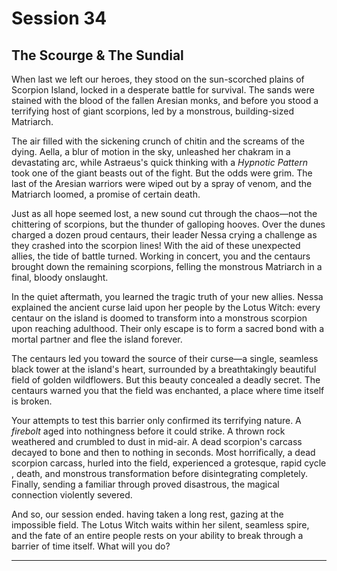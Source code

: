 # Session 34

## The Scourge & The Sundial

When last we left our heroes, they stood on the sun-scorched plains of Scorpion Island, locked in a desperate battle for survival. The sands were stained with the blood of the fallen Aresian monks, and before you stood a terrifying host of giant scorpions, led by a monstrous, building-sized Matriarch.

The air filled with the sickening crunch of chitin and the screams of the dying. Aella, a blur of motion in the sky, unleashed her chakram in a devastating arc, while Astraeus's quick thinking with a *Hypnotic Pattern* took one of the giant beasts out of the fight. But the odds were grim. The last of the Aresian warriors were wiped out by a spray of venom, and the Matriarch loomed, a promise of certain death.

Just as all hope seemed lost, a new sound cut through the chaos—not the chittering of scorpions, but the thunder of galloping hooves. Over the dunes charged a dozen proud centaurs, their leader Nessa crying a challenge as they crashed into the scorpion lines! With the aid of these unexpected allies, the tide of battle turned. Working in concert, you and the centaurs brought down the remaining scorpions, felling the monstrous Matriarch in a final, bloody onslaught.

In the quiet aftermath, you learned the tragic truth of your new allies. Nessa explained the ancient curse laid upon her people by the Lotus Witch: every centaur on the island is doomed to transform into a monstrous scorpion upon reaching adulthood. Their only escape is to form a sacred bond with a mortal partner and flee the island forever.

The centaurs led you toward the source of their curse—a single, seamless black tower at the island's heart, surrounded by a breathtakingly beautiful field of golden wildflowers. But this beauty concealed a deadly secret. The centaurs warned you that the field was enchanted, a place where time itself is broken.

Your attempts to test this barrier only confirmed its terrifying nature. A *firebolt* aged into nothingness before it could strike. A thrown rock weathered and crumbled to dust in mid-air. A dead scorpion's carcass decayed to bone and then to nothing in seconds. Most horrifically, a dead scorpion carcass, hurled into the field, experienced a grotesque, rapid cycle , death, and monstrous transformation before disintegrating completely. Finally, sending a familiar through proved disastrous, the magical connection violently severed.

And so, our session ended.  having taken a long rest, gazing at the impossible field. The Lotus Witch waits within her silent, seamless spire, and the fate of an entire people rests on your ability to break through a barrier of time itself. What will you do?

---

